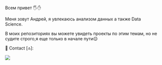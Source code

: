 Всем привет 🖐✋

Меня зовут Андрей, я увлекаюсь анализом данных а также Data Science.

В моих репозиториях вы можете увидеть проекты по этим темам, но не судите строго,я еще только в начале пути😌

📱 Contact [🔝]:

<a href="https://t.me/AndrewK9" ><img src="https://img.shields.io/badge/Telegram-2CA5E0?style=for-the-badge&logo=telegram&logoColor=white" /> </a>
<br>
